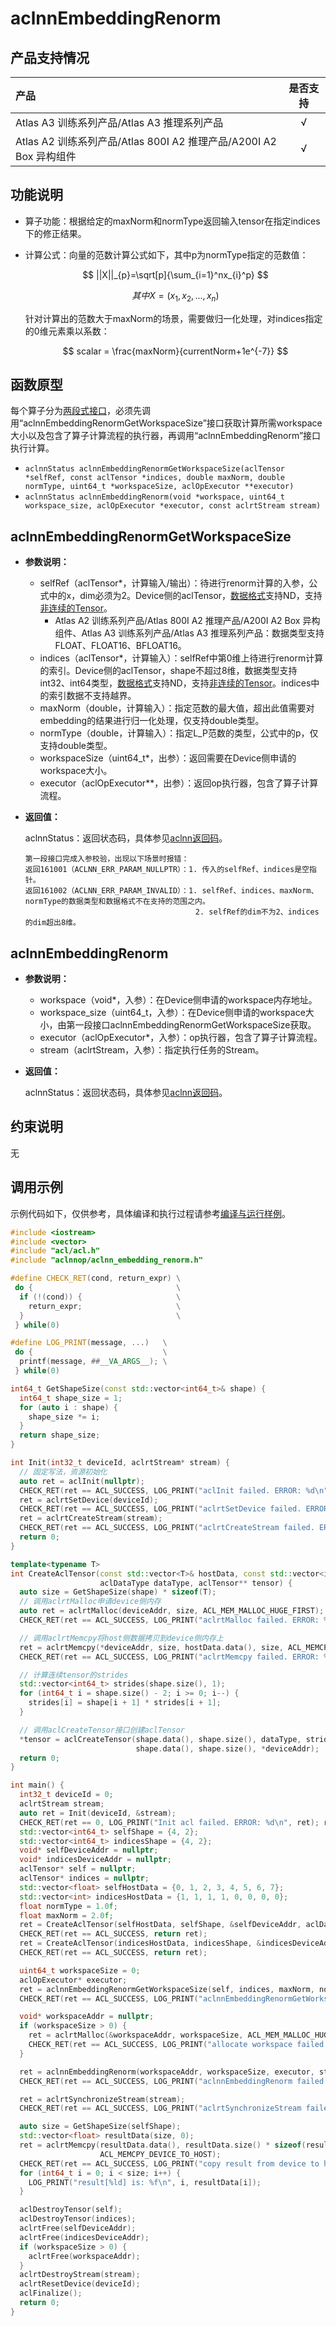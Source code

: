 # aclnnEmbeddingRenorm

## 产品支持情况

| 产品                                                         | 是否支持 |
| :----------------------------------------------------------- | :------: |
| <term>Atlas A3 训练系列产品/Atlas A3 推理系列产品</term>     |    √     |
| <term>Atlas A2 训练系列产品/Atlas 800I A2 推理产品/A200I A2 Box 异构组件</term> |    √     |

## 功能说明

- 算子功能：根据给定的maxNorm和normType返回输入tensor在指定indices下的修正结果。

- 计算公式：向量的范数计算公式如下，其中p为normType指定的范数值：

  $$
  ||X||_{p}=\sqrt[p]{\sum_{i=1}^nx_{i}^p}
  $$

  $$
  其中X=(x_{1}, x_{2}, ... , x_{n})
  $$

  针对计算出的范数大于maxNorm的场景，需要做归一化处理，对indices指定的0维元素乘以系数：

  $$
  scalar = \frac{maxNorm}{currentNorm+1e^{-7}}
  $$

## 函数原型

每个算子分为[两段式接口](../../../docs/context/两段式接口.md)，必须先调用“aclnnEmbeddingRenormGetWorkspaceSize”接口获取计算所需workspace大小以及包含了算子计算流程的执行器，再调用“aclnnEmbeddingRenorm”接口执行计算。

- `aclnnStatus aclnnEmbeddingRenormGetWorkspaceSize(aclTensor *selfRef, const aclTensor *indices, double maxNorm, double normType, uint64_t *workspaceSize, aclOpExecutor **executor)`
- `aclnnStatus aclnnEmbeddingRenorm(void *workspace, uint64_t workspace_size, aclOpExecutor *executor, const aclrtStream stream)`

## aclnnEmbeddingRenormGetWorkspaceSize

- **参数说明：**

  - selfRef（aclTensor\*，计算输入/输出）：待进行renorm计算的入参，公式中的x，dim必须为2。Device侧的aclTensor，[数据格式](../../../docs/context/数据格式.md)支持ND，支持[非连续的Tensor](../../../docs/context/非连续的Tensor.md)。
    - <term>Atlas A2 训练系列产品/Atlas 800I A2 推理产品/A200I A2 Box 异构组件</term>、<term>Atlas A3 训练系列产品/Atlas A3 推理系列产品</term>：数据类型支持FLOAT、FLOAT16、BFLOAT16。
  - indices（aclTensor\*，计算输入）：selfRef中第0维上待进行renorm计算的索引。Device侧的aclTensor，shape不超过8维，数据类型支持int32、int64类型，[数据格式](../../../docs/context/数据格式.md)支持ND，支持[非连续的Tensor](../../../docs/context/非连续的Tensor.md)。indices中的索引数据不支持越界。
  - maxNorm（double，计算输入）：指定范数的最大值，超出此值需要对embedding的结果进行归一化处理，仅支持double类型。
  - normType（double，计算输入）：指定L_P范数的类型，公式中的p，仅支持double类型。
  - workspaceSize（uint64_t\*，出参）：返回需要在Device侧申请的workspace大小。
  - executor（aclOpExecutor\**，出参）：返回op执行器，包含了算子计算流程。

- **返回值：**

  aclnnStatus：返回状态码，具体参见[aclnn返回码](../../../docs/context/aclnn返回码.md)。

  ```
  第一段接口完成入参校验，出现以下场景时报错：
  返回161001（ACLNN_ERR_PARAM_NULLPTR）：1. 传入的selfRef、indices是空指针。
  返回161002（ACLNN_ERR_PARAM_INVALID）：1. selfRef、indices、maxNorm、normType的数据类型和数据格式不在支持的范围之内。
                                        2. selfRef的dim不为2、indices的dim超出8维。
  ```

## aclnnEmbeddingRenorm

- **参数说明：**

  - workspace（void\*，入参）：在Device侧申请的workspace内存地址。
  - workspace_size（uint64_t，入参）：在Device侧申请的workspace大小，由第一段接口aclnnEmbeddingRenormGetWorkspaceSize获取。
  - executor（aclOpExecutor\*，入参）：op执行器，包含了算子计算流程。
  - stream（aclrtStream，入参）：指定执行任务的Stream。

- **返回值：**

  aclnnStatus：返回状态码，具体参见[aclnn返回码](../../../docs/context/aclnn返回码.md)。

## 约束说明
无

## 调用示例
示例代码如下，仅供参考，具体编译和执行过程请参考[编译与运行样例](../../../docs/context/编译与运行样例.md)。
```Cpp
#include <iostream>
#include <vector>
#include "acl/acl.h"
#include "aclnnop/aclnn_embedding_renorm.h"

#define CHECK_RET(cond, return_expr) \
 do {                                \
  if (!(cond)) {                     \
    return_expr;                     \
  }                                  \
 } while(0)

#define LOG_PRINT(message, ...)   \
 do {                             \
  printf(message, ##__VA_ARGS__); \
 } while(0)

int64_t GetShapeSize(const std::vector<int64_t>& shape) {
  int64_t shape_size = 1;
  for (auto i : shape) {
    shape_size *= i;
  }
  return shape_size;
}

int Init(int32_t deviceId, aclrtStream* stream) {
  // 固定写法，资源初始化
  auto ret = aclInit(nullptr);
  CHECK_RET(ret == ACL_SUCCESS, LOG_PRINT("aclInit failed. ERROR: %d\n", ret); return ret);
  ret = aclrtSetDevice(deviceId);
  CHECK_RET(ret == ACL_SUCCESS, LOG_PRINT("aclrtSetDevice failed. ERROR: %d\n", ret); return ret);
  ret = aclrtCreateStream(stream);
  CHECK_RET(ret == ACL_SUCCESS, LOG_PRINT("aclrtCreateStream failed. ERROR: %d\n", ret); return ret);
  return 0;
}

template<typename T>
int CreateAclTensor(const std::vector<T>& hostData, const std::vector<int64_t>& shape, void** deviceAddr,
                    aclDataType dataType, aclTensor** tensor) {
  auto size = GetShapeSize(shape) * sizeof(T);
  // 调用aclrtMalloc申请device侧内存
  auto ret = aclrtMalloc(deviceAddr, size, ACL_MEM_MALLOC_HUGE_FIRST);
  CHECK_RET(ret == ACL_SUCCESS, LOG_PRINT("aclrtMalloc failed. ERROR: %d\n", ret); return ret);

  // 调用aclrtMemcpy将host侧数据拷贝到device侧内存上
  ret = aclrtMemcpy(*deviceAddr, size, hostData.data(), size, ACL_MEMCPY_HOST_TO_DEVICE);
  CHECK_RET(ret == ACL_SUCCESS, LOG_PRINT("aclrtMemcpy failed. ERROR: %d\n", ret); return ret);

  // 计算连续tensor的strides
  std::vector<int64_t> strides(shape.size(), 1);
  for (int64_t i = shape.size() - 2; i >= 0; i--) {
    strides[i] = shape[i + 1] * strides[i + 1];
  }

  // 调用aclCreateTensor接口创建aclTensor
  *tensor = aclCreateTensor(shape.data(), shape.size(), dataType, strides.data(), 0, aclFormat::ACL_FORMAT_ND,
                            shape.data(), shape.size(), *deviceAddr);
  return 0;
}

int main() {
  int32_t deviceId = 0;
  aclrtStream stream;
  auto ret = Init(deviceId, &stream);
  CHECK_RET(ret == 0, LOG_PRINT("Init acl failed. ERROR: %d\n", ret); return ret);
  std::vector<int64_t> selfShape = {4, 2};
  std::vector<int64_t> indicesShape = {4, 2};
  void* selfDeviceAddr = nullptr;
  void* indicesDeviceAddr = nullptr;
  aclTensor* self = nullptr;
  aclTensor* indices = nullptr;
  std::vector<float> selfHostData = {0, 1, 2, 3, 4, 5, 6, 7};
  std::vector<int> indicesHostData = {1, 1, 1, 1, 0, 0, 0, 0};
  float normType = 1.0f;
  float maxNorm = 2.0f;
  ret = CreateAclTensor(selfHostData, selfShape, &selfDeviceAddr, aclDataType::ACL_FLOAT, &self);
  CHECK_RET(ret == ACL_SUCCESS, return ret);
  ret = CreateAclTensor(indicesHostData, indicesShape, &indicesDeviceAddr, aclDataType::ACL_INT32, &indices);
  CHECK_RET(ret == ACL_SUCCESS, return ret);

  uint64_t workspaceSize = 0;
  aclOpExecutor* executor;
  ret = aclnnEmbeddingRenormGetWorkspaceSize(self, indices, maxNorm, normType, &workspaceSize, &executor);
  CHECK_RET(ret == ACL_SUCCESS, LOG_PRINT("aclnnEmbeddingRenormGetWorkspaceSize failed. ERROR: %d\n", ret); return ret);

  void* workspaceAddr = nullptr;
  if (workspaceSize > 0) {
    ret = aclrtMalloc(&workspaceAddr, workspaceSize, ACL_MEM_MALLOC_HUGE_FIRST);
    CHECK_RET(ret == ACL_SUCCESS, LOG_PRINT("allocate workspace failed. ERROR: %d\n", ret); return ret);
  }

  ret = aclnnEmbeddingRenorm(workspaceAddr, workspaceSize, executor, stream);
  CHECK_RET(ret == ACL_SUCCESS, LOG_PRINT("aclnnEmbeddingRenorm failed. ERROR: %d\n", ret); return ret);

  ret = aclrtSynchronizeStream(stream);
  CHECK_RET(ret == ACL_SUCCESS, LOG_PRINT("aclrtSynchronizeStream failed. ERROR: %d\n", ret); return ret);

  auto size = GetShapeSize(selfShape);
  std::vector<float> resultData(size, 0);
  ret = aclrtMemcpy(resultData.data(), resultData.size() * sizeof(resultData[0]), selfDeviceAddr, size * sizeof(float),
                    ACL_MEMCPY_DEVICE_TO_HOST);
  CHECK_RET(ret == ACL_SUCCESS, LOG_PRINT("copy result from device to host failed. ERROR: %d\n", ret); return ret);
  for (int64_t i = 0; i < size; i++) {
    LOG_PRINT("result[%ld] is: %f\n", i, resultData[i]);
  }

  aclDestroyTensor(self);
  aclDestroyTensor(indices);
  aclrtFree(selfDeviceAddr);
  aclrtFree(indicesDeviceAddr);
  if (workspaceSize > 0) {
    aclrtFree(workspaceAddr);
  }
  aclrtDestroyStream(stream);
  aclrtResetDevice(deviceId);
  aclFinalize();
  return 0;
}
```
